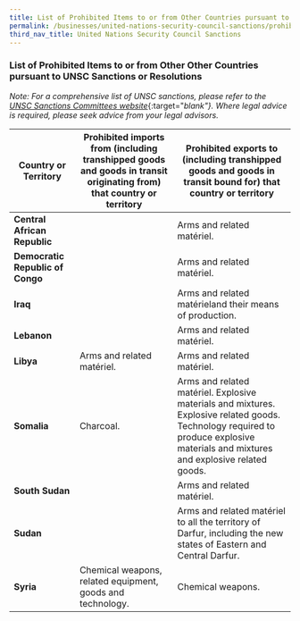 ```yaml
---
title: List of Prohibited Items to or from Other Countries pursuant to UNSC Sanctions or Resolutions
permalink: /businesses/united-nations-security-council-sanctions/prohibited-items-unsc-countries
third_nav_title: United Nations Security Council Sanctions
---
```


### List of Prohibited Items to or from Other Other Countries pursuant to UNSC Sanctions or Resolutions

_Note: For a comprehensive list of UNSC sanctions, please refer to the_ [_UNSC Sanctions Committees website_](https://www.un.org/sc/suborg/en/){:target="_blank"}. Where legal advice is required, please seek advice from your legal advisors._

| **Country or Territory** | **Prohibited imports from (including transhipped goods and goods in transit originating from) that country or territory** | **Prohibited exports to (including transhipped goods and goods in transit bound for) that country or territory** |
|--|--|--|
| **Central African Republic** |  | Arms and related matériel. |
| **Democratic Republic of Congo** |  | Arms and related matériel. |
| **Iraq** |  | Arms and related matérieland their means of production. |
| **Lebanon** |  | Arms and related matériel. |
| **Libya** | Arms and related matériel. | Arms and related matériel. |
| **Somalia** | Charcoal. | Arms and related matériel. Explosive materials and mixtures. Explosive related goods. Technology required to produce explosive materials and mixtures and explosive related goods. |
| **South Sudan** |  | Arms and related matériel. |
| **Sudan** |  | Arms and related matériel to all the territory of Darfur, including the new states of Eastern and Central Darfur. |
| **Syria**  | Chemical weapons, related equipment, goods and technology. | Chemical weapons. |

